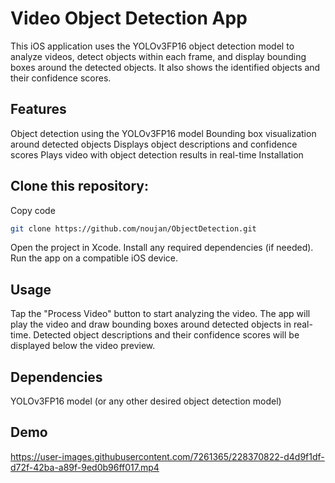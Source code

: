 # Video Object Detection App

This iOS application uses the YOLOv3FP16 object detection model to analyze videos, detect objects within each frame, and display bounding boxes around the detected objects. It also shows the identified objects and their confidence scores.

## Features
Object detection using the YOLOv3FP16 model
Bounding box visualization around detected objects
Displays object descriptions and confidence scores
Plays video with object detection results in real-time
Installation

## Clone this repository:
Copy code<br>
```bash
git clone https://github.com/noujan/ObjectDetection.git
```
Open the project in Xcode.
Install any required dependencies (if needed).
Run the app on a compatible iOS device.

## Usage
Tap the "Process Video" button to start analyzing the video.
The app will play the video and draw bounding boxes around detected objects in real-time.
Detected object descriptions and their confidence scores will be displayed below the video preview.

## Dependencies
YOLOv3FP16 model (or any other desired object detection model)


## Demo

https://user-images.githubusercontent.com/7261365/228370822-d4d9f1df-d72f-42ba-a89f-9ed0b96ff017.mp4

